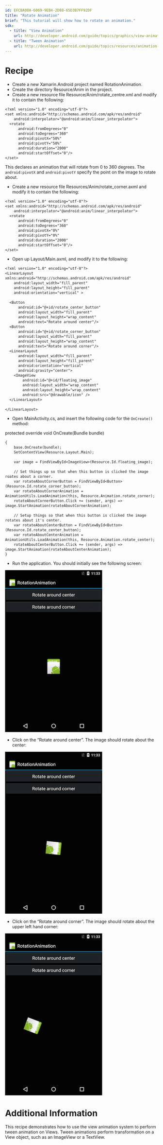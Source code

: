 ```yaml
---
id: EFCBA08A-6069-9EB4-2D88-65D3B7FF92DF
title: "Rotate Animation"
brief: "This tutorial will show how to rotate an animation."
sdk:
  - title: "View Animation" 
    url: http://developer.android.com/guide/topics/graphics/view-animation.html
  - title: "Tween Animation" 
    url: http://developer.android.com/guide/topics/resources/animation-resource.html#Tween
---
```


<a name="Recipe" class="injected"></a>


# Recipe

-  Create a new Xamarin.Android project named RotationAnimation.
-  Create the directory Resource/Anim in the project.
-  Create a new resource file Resource/Anim/rotate_centre.xml and modify it to contain the following:


```
<?xml version="1.0" encoding="utf-8"?>
<set xmlns:android="http://schemas.android.com/apk/res/android"
    android:interpolator="@android:anim/linear_interpolator">
  <rotate
      android:fromDegrees="0"
      android:toDegrees="360"
      android:pivotX="50%"
      android:pivotY="50%"
      android:duration="2000"
      android:startOffset="0"/>
</set>
```

This declares an animation that will rotate from 0 to 360 degrees. The
`android:pivotX` and `android:pivotY` specify the point on the image to rotate
about.

-  Create a new resource file Resources/Anim/rotate_corner.axml and modify it to contain the following:


```
<?xml version="1.0" encoding="utf-8"?>
<set xmlns:android="http://schemas.android.com/apk/res/android"
    android:interpolator="@android:anim/linear_interpolator">
  <rotate
      android:fromDegrees="0"
      android:toDegrees="360"
      android:pivotX="0%"
      android:pivotY="0%"
      android:duration="2000"
      android:startOffset="0"/>
</set>
```

-  Open up Layout/Main.axml, and modify it to the following:


```
<?xml version="1.0" encoding="utf-8"?>
<LinearLayout xmlns:android="http://schemas.android.com/apk/res/android"
    android:layout_width="fill_parent"
    android:layout_height="fill_parent"
    android:orientation="vertical" >

  <Button
      android:id="@+id/rotate_center_button"
      android:layout_width="fill_parent"
      android:layout_height="wrap_content"
      android:text="Rotate around center"/>
  <Button
      android:id="@+id/rotate_corner_button"
      android:layout_width="fill_parent"
      android:layout_height="wrap_content"
      android:text="Rotate around corner"/>
  <LinearLayout
      android:layout_width="fill_parent"
      android:layout_height="fill_parent"
      android:orientation="vertical"
      android:gravity="center">
    <ImageView
        android:id="@+id/floating_image"
        android:layout_width="wrap_content"
        android:layout_height="wrap_content"
        android:src="@drawable/icon" />
  </LinearLayout>

</LinearLayout>
```

-  Open MainActivity.cs, and insert the following code for the `OnCreate()` method:


protected override void OnCreate(Bundle bundle)

```
{
    base.OnCreate(bundle);
    SetContentView(Resource.Layout.Main);

    var image = FindViewById<ImageView>(Resource.Id.floating_image);

    // Set things up so that when this button is clicked the image roates about a corner.
    var rotateAboutCornerButton = FindViewById<Button>(Resource.Id.rotate_corner_button);
    var rotateAboutCornerAnimation = AnimationUtils.LoadAnimation(this, Resource.Animation.rotate_corner);
    rotateAboutCornerButton.Click += (sender, args) => image.StartAnimation(rotateAboutCornerAnimation);

    // Setup things so that when this button is clicked the image rotates about it's center.
    var rotateAboutCenterButton = FindViewById<Button>(Resource.Id.rotate_center_button);
    var rotateAboutCenterAnimation = AnimationUtils.LoadAnimation(this, Resource.Animation.rotate_center);
    rotateAboutCenterButton.Click += (sender, args) => image.StartAnimation(rotateAboutCenterAnimation);
}
```

-  Run the application. You should initially see the following screen:


 [ ![](Images/screen1.png)](Images/screen1.png)

-  Click on the “Rotate around center”. The image should rotate about the center:


 [ ![](Images/screen2.png)](Images/screen2.png)

-  Click on the “Rotate around corner”. The image should rotate about the upper left hand corner:


 [ ![](Images/screen3.png)](Images/screen3.png)

 <a name="Additional_Information" class="injected"></a>


# Additional Information

This recipe demonstrates how to use the view animation system to perform
tween animation on Views. Tween animations perform transformation on a View
object, such as an ImageView or a TextView.

